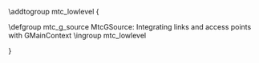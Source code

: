 \addtogroup mtc_lowlevel
\{

\defgroup mtc_g_source MtcGSource: Integrating links and access points with GMainContext
\ingroup mtc_lowlevel

\}
